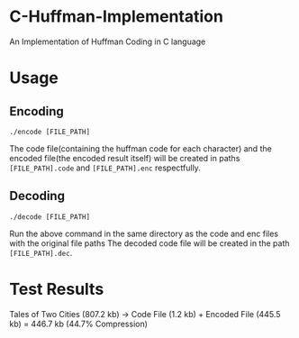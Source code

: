# C-Huffman-Implementation
An Implementation of Huffman Coding in C language

# Usage
## Encoding
```./encode [FILE_PATH]```

The code file(containing the huffman code for each character) and the encoded file(the encoded result itself) will be created in paths `[FILE_PATH].code` and `[FILE_PATH].enc` respectfully.
## Decoding
```./decode [FILE_PATH]```

Run the above command in the same directory as the code and enc files with the original file paths
The decoded code file will be created in the path `[FILE_PATH].dec`.

# Test Results
Tales of Two Cities (807.2 kb) -> Code File (1.2 kb) + Encoded File (445.5 kb) = 446.7 kb (44.7% Compression)

